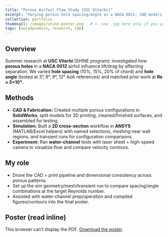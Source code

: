 ```yaml
---
title: "Porous Airfoil Flow Study (USC Viterbi)"
excerpt: "Varying porous-hole spacing/angle on a NACA 0012; CAD models, ANSYS sims, and water-channel testing."
collection: portfolio
thumbnail: /images/shine-poster.png   # <- use .jpg here only if you uploaded .jpg
tags: [aerodynamics, research, CAD]
---
```


## Overview
Summer research at **USC Viterbi** (SHINE program): investigated how **porous holes** in a **NACA 0012** airfoil influence lift/drag by affecting separation. We varied **hole spacing** (10%, 15%, 20% of chord) and **hole angle** (tested at 3°, 6°, 9°, 12° AoA references) and matched prior work at **Re ≈ 5×10⁴**.

## Methods
- **CAD & Fabrication:** Created multiple porous configurations in **SolidWorks**, split models for 3D printing, cleaned/finished surfaces, and assembled for testing.  
- **Simulation:** Built a **2D cross-section** workflow in **ANSYS** (MATLAB/Excel helpers) with named selections, meshing near wall regions, and transient runs for configuration comparisons.  
- **Experiment:** Ran **water-channel** tests with laser sheet + high-speed camera to visualize flow and compare velocity contours.

## My role
- Drove the CAD + print pipeline and dimensional consistency across porous patterns.  
- Set up the sim geometry/mesh/transient run to compare spacing/angle combinations at the target Reynolds number.  
- Assisted with water-channel prep/operation and compiled figures/contours into the final poster.

## Poster (read inline)
<object data="{{ site.baseurl }}/files/SHINE22-Agban-M-Poster-11-12.pdf" type="application/pdf" width="100%" height="760">
  <p>This browser can’t display the PDF. <a href="{{ site.baseurl }}/files/SHINE22-Agban-M-Poster-11-12.pdf">Download the poster</a>.</p>
</object>
